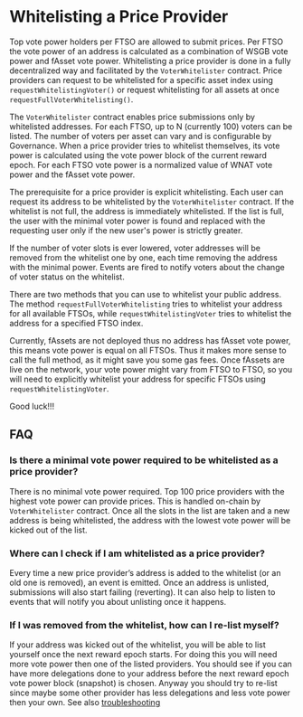 # Whitelisting a Price Provider

Top vote power holders per FTSO are allowed to submit prices. Per FTSO the vote power of an address is calculated as a combination of WSGB vote power and fAsset vote power. Whitelisting a price provider is done in a fully decentralized way and facilitated by the `VoterWhitelister` contract. Price providers can request to be whitelisted for a specific asset index using `requestWhitelistingVoter()` or request whitelisting for all assets at once `requestFullVoterWhitelisting()`.

The `VoterWhitelister` contract enables price submissions only by whitelisted addresses. For each FTSO, up to N (currently 100) voters can be listed. The number of voters per asset can vary and is configurable by Governance. When a price provider tries to whitelist themselves, its vote power is calculated using the vote power block of the current reward epoch. For each FTSO vote power is a normalized value of WNAT vote power and the fAsset vote power.

The prerequisite for a price provider is explicit whitelisting. Each user can request its address to be whitelisted by the `VoterWhitelister` contract. If the whitelist is not full, the address is immediately whitelisted. If the list is full, the user with the minimal voter power is found and replaced with the requesting user only if the new user's power is strictly greater.

If the number of voter slots is ever lowered, voter addresses will be removed from the whitelist one by one, each time removing the address with the minimal power. Events are fired to notify voters about the change of voter status on the whitelist.

There are two methods that you can use to whitelist your public address. The method `requestFullVoterWhitelisting` tries to whitelist your address for all available FTSOs, while `requestWhitelistingVoter` tries to whitelist the address for a specified FTSO index.

Currently, fAssets are not deployed thus no address has fAsset vote power, this means vote power is equal on all FTSOs. Thus it makes more sense to call the full method, as it might save you some gas fees. Once fAssets are live on the network, your vote power might vary from FTSO to FTSO, so you will need to explicitly whitelist your address for specific FTSOs using `requestWhitelistingVoter`.

Good luck!!!

## FAQ

### Is there a minimal vote power required to be whitelisted as a price provider?

There is no minimal vote power required. Top 100 price providers with the highest vote power can provide prices. This is handled on-chain by `VoterWhitelister` contract. Once all the slots in the list are taken and a new address is being whitelisted, the address with the lowest vote power will be kicked out of the list.

### Where can I check if I am whitelisted as a price provider?

Every time a new price provider’s address is added to the whitelist (or an old one is removed), an event is emitted. Once an address is unlisted, submissions will also start failing (reverting). It can also help to listen to events that will notify you about unlisting once it happens.

### If I was removed from the whitelist, how can I re-list myself?

If your address was kicked out of the whitelist, you will be able to list yourself once the next reward epoch starts. For doing this you will need more vote power then one of the listed providers. You should see if you can have more delegations done to your address before the next reward epoch vote power block (snapshot) is chosen. Anyway you should try to re-list since maybe some other provider has less delegations and less vote power then your own. See also [troubleshooting](./troubleshooting.md)
